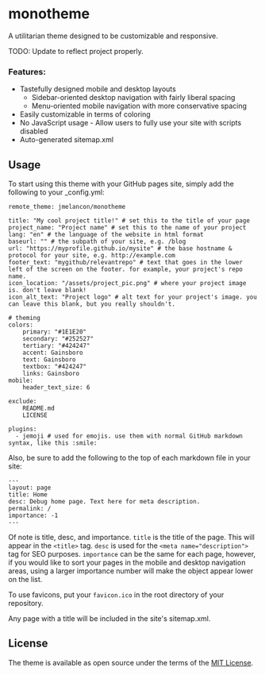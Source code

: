 # monotheme

A utilitarian theme designed to be customizable and responsive.

TODO: Update to reflect project properly.

### Features:
- Tastefully designed mobile and desktop layouts
  - Sidebar-oriented desktop navigation with fairly liberal spacing
  - Menu-oriented mobile navigation with more conservative spacing
- Easily customizable in terms of coloring
- No JavaScript usage - Allow users to fully use your site with scripts disabled
- Auto-generated sitemap.xml

## Usage

To start using this theme with your GitHub pages site, simply add the following to your _config.yml:

```
remote_theme: jmelancon/monotheme

title: "My cool project title!" # set this to the title of your page
project_name: "Project name" # set this to the name of your project
lang: "en" # the language of the website in html format
baseurl: "" # the subpath of your site, e.g. /blog
url: "https://myprofile.github.io/mysite" # the base hostname & protocol for your site, e.g. http://example.com
footer_text: "mygithub/relevantrepo" # text that goes in the lower left of the screen on the footer. for example, your project's repo name.
icon_location: "/assets/project_pic.png" # where your project image is. don't leave blank!
icon_alt_text: "Project logo" # alt text for your project's image. you can leave this blank, but you really shouldn't.

# theming
colors:
    primary: "#1E1E20"
    secondary: "#252527"
    tertiary: "#424247"
    accent: Gainsboro
    text: Gainsboro
    textbox: "#424247"
    links: Gainsboro
mobile:
    header_text_size: 6

exclude:
    README.md
    LICENSE

plugins:
  - jemoji # used for emojis. use them with normal GitHub markdown syntax, like this :smile:
```

Also, be sure to add the following to the top of each markdown file in your site:

```
---
layout: page
title: Home
desc: Debug home page. Text here for meta description.
permalink: /
importance: -1
---
```

Of note is title, desc, and importance. `title` is the title of the page. This will appear in the `<title>` tag. `desc` is used for the `<meta name="description">` tag for SEO purposes. `importance` can be the same for each page, however, if you would like to sort your pages in the mobile and desktop navigation areas, using a larger importance number will make the object appear lower on the list.  

To use favicons, put your ```favicon.ico``` in the root directory of your repository.

Any page with a title will be included in the site's sitemap.xml.

## License

The theme is available as open source under the terms of the [MIT License](https://opensource.org/licenses/MIT).


